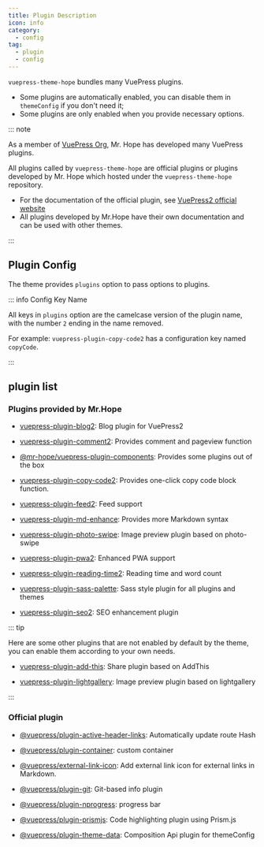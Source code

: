 ```yaml
---
title: Plugin Description
icon: info
category:
  - config
tag:
  - plugin
  - config
---
```


`vuepress-theme-hope` bundles many VuePress plugins.

- Some plugins are automatically enabled, you can disable them in `themeConfig` if you don't need it;
- Some plugins are only enabled when you provide necessary options.

::: note

As a member of [VuePress Org](https://github.com/orgs/vuepress/people), Mr. Hope has developed many VuePress plugins.

All plugins called by `vuepress-theme-hope` are official plugins or plugins developed by Mr. Hope which hosted under the `vuepress-theme-hope` repository.

- For the documentation of the official plugin, see [VuePress2 official website][vuepress]
- All plugins developed by Mr.Hope have their own documentation and can be used with other themes.

:::

<!-- more -->

## Plugin Config

The theme provides `plugins` option to pass options to plugins.

::: info Config Key Name

All keys in `plugins` option are the camelcase version of the plugin name, with the number `2` ending in the name removed.

For example: `vuepress-plugin-copy-code2` has a configuration key named `copyCode`.

:::

## plugin list

### Plugins provided by Mr.Hope

- [vuepress-plugin-blog2][blog2]: Blog plugin for VuePress2

- [vuepress-plugin-comment2][comment2]: Provides comment and pageview function

- [@mr-hope/vuepress-plugin-components][components]: Provides some plugins out of the box

- [vuepress-plugin-copy-code2][copy-code2]: Provides one-click copy code block function.

- [vuepress-plugin-feed2][feed2]: Feed support

- [vuepress-plugin-md-enhance][md-enhance]: Provides more Markdown syntax

- [vuepress-plugin-photo-swipe][photo-swipe]: Image preview plugin based on photo-swipe

- [vuepress-plugin-pwa2][pwa2]: Enhanced PWA support

- [vuepress-plugin-reading-time2][reading-time2]: Reading time and word count

- [vuepress-plugin-sass-palette][sass-palette]: Sass style plugin for all plugins and themes

- [vuepress-plugin-seo2][seo2]: SEO enhancement plugin

::: tip

Here are some other plugins that are not enabled by default by the theme, you can enable them according to your own needs.

- [vuepress-plugin-add-this][add-this]: Share plugin based on AddThis

- [vuepress-plugin-lightgallery][lightgallery]: Image preview plugin based on lightgallery

:::

### Official plugin

- [@vuepress/plugin-active-header-links][active-header-links]: Automatically update route Hash

- [@vuepress/plugin-container][container]: custom container

- [@vuepress/external-link-icon][external-link-icon]: Add external link icon for external links in Markdown.

- [@vuepress/plugin-git][git]: Git-based info plugin

- [@vuepress/plugin-nprogress][nprogress]: progress bar

- [@vuepress/plugin-prismjs][prismjs]: Code highlighting plugin using Prism.js

- [@vuepress/plugin-theme-data][theme-data]: Composition Api plugin for themeConfig

[add-this]: https://vuepress-theme-hope.github.io/v2/add-this/
[blog2]: https://vuepress-theme-hope.github.io/v2/blog/
[comment2]: https://vuepress-theme-hope.github.io/v2/comment/
[components]: https://vuepress-theme-hope.github.io/v2/components/
[copy-code2]: https://vuepress-theme-hope.github.io/v2/copy-code/
[feed2]: https://vuepress-theme-hope.github.io/v2/feed/
[lightgallery]: https://vuepress-theme-hope.github.io/v2/lightgallery/
[md-enhance]: https://vuepress-theme-hope.github.io/v2/md-enhance/
[photo-swipe]: https://vuepress-theme-hope.github.io/v2/photo-swipe/
[pwa2]: https://vuepress-theme-hope.github.io/v2/pwa/
[reading-time2]: https://vuepress-theme-hope.github.io/v2/reading-time/
[sass-palette]: https://vuepress-theme-hope.github.io/v2/sass-palette/
[seo2]: https://vuepress-theme-hope.github.io/v2/seo/
[active-header-links]: https://v2.vuepress.vuejs.org/reference/plugin/active-header-links.html
[container]: https://v2.vuepress.vuejs.org/reference/plugin/container.html
[external-link-icon]: https://v2.vuepress.vuejs.org/reference/plugin/external-link-icon.html
[git]: https://v2.vuepress.vuejs.org/reference/plugin/git.html
[nprogress]: https://v2.vuepress.vuejs.org/reference/plugin/nprogress.html
[prismjs]: https://v2.vuepress.vuejs.org/reference/plugin/prismjs.html
[theme-data]: https://v2.vuepress.vuejs.org/reference/plugin/theme-data.html
[vuepress]: https://v2.vuepress.vuejs.org/
